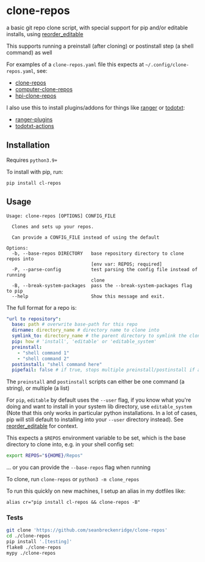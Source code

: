 # clone-repos

a basic git repo clone script, with special support for pip and/or editable installs, using [reorder_editable](https://github.com/seanbreckenridge/reorder_editable)

This supports running a preinstall (after cloning) or postinstall step (a shell command) as well

For examples of a `clone-repos.yaml` file this expects at `~/.config/clone-repos.yaml`, see:

- [clone-repos](https://sean.fish/d/clone-repos.yaml?redirect)
- [computer-clone-repos](https://sean.fish/d/computer-clone-repos.yaml?redirect)
- [hpi-clone-repos](https://sean.fish/d/hpi-clone-repos.yaml?redirect)

I also use this to install plugins/addons for things like [ranger](https://ranger.github.io/) or [todotxt](https://github.com/todotxt/todo.txt-cli):

- [ranger-plugins](https://sean.fish/d/ranger-plugins.yaml?redirect)
- [todotxt-actions](https://sean.fish/d/todotxt-actions.yaml?redirect)

## Installation

Requires `python3.9+`

To install with pip, run:

    pip install cl-repos

## Usage

```
Usage: clone-repos [OPTIONS] CONFIG_FILE

  Clones and sets up your repos.

  Can provide a CONFIG_FILE instead of using the default

Options:
  -b, --base-repos DIRECTORY   base repository directory to clone repos into
                               [env var: REPOS; required]
  -P, --parse-config           test parsing the config file instead of running
                               clone
  -B, --break-system-packages  pass the --break-system-packages flag to pip
  --help                       Show this message and exit.
```

The full format for a repo is:

```yaml
"url to repository":
  base: path # overwrite base-path for this repo
  dirname: directory_name # directory name to clone into
  symlink_to: directory_name # the parent directory to symlink the cloned repo to
  pip: how # 'install', 'editable' or 'editable_system'
  preinstall:
    - "shell command 1"
    - "shell command 2"
  postinstall: "shell command here"
  pipefail: false # if true, stops multiple preinstall/postinstall if any command fails
```

The `preinstall` and `postinstall` scripts can either be one command (a string), or multiple (a list)

For `pip`, `editable` by default uses the `--user` flag, if you know what you're doing and want to install in your system lib directory, use `editable_system` (Note that this only works in particular python installations. In a lot of cases, pip will still default to installing into your `--user` directory instead). See [reorder_editable](https://github.com/seanbreckenridge/reorder_editable) for context.

This expects a `$REPOS` environment variable to be set, which is the base directory to clone into, e.g. in your shell config set:

```bash
export REPOS="${HOME}/Repos"
```

... or you can provide the `--base-repos` flag when running

To clone, run `clone-repos` or `python3 -m clone_repos`

To run this quickly on new machines, I setup an alias in my dotfiles like:

`alias cr="pip install cl-repos && clone-repos -B"`

### Tests

```bash
git clone 'https://github.com/seanbreckenridge/clone-repos'
cd ./clone-repos
pip install '.[testing]'
flake8 ./clone-repos
mypy ./clone-repos
```
